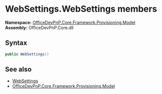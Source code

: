 # WebSettings.WebSettings members 
  

**Namespace:** [OfficeDevPnP.Core.Framework.Provisioning.Model](OfficeDevPnP.Core.Framework.Provisioning.Model.md)  
**Assembly:** OfficeDevPnP.Core.dll  
## Syntax
```C#
public WebSettings()
```
## See also
- [WebSettings](OfficeDevPnP.Core.Framework.Provisioning.Model.WebSettings.md)
- [OfficeDevPnP.Core.Framework.Provisioning.Model](OfficeDevPnP.Core.Framework.Provisioning.Model.md)
